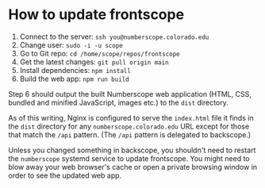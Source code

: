 # How to update frontscope

1. Connect to the server: `ssh you@numberscope.colorado.edu`
2. Change user: `sudo -i -u scope`
3. Go to Git repo: `cd /home/scope/repos/frontscope`
4. Get the latest changes: `git pull origin main`
5. Install dependencies: `npm install`
6. Build the web app: `npm run build`

Step 6 should output the built Numberscope web application (HTML, CSS,
bundled and minified JavaScript, images etc.) to the `dist` directory.

As of this writing, Nginx is configured to serve the `index.html` file
it finds in the `dist` directory for any `numberscope.colorado.edu` URL
except for those that match the `/api` pattern. (The `/api` pattern is
delegated to backscope.)

Unless you changed something in backscope, you shouldn't need to
restart the `numberscope` systemd service to update frontscope. You
might need to blow away your web browser's cache or open a private
browsing window in order to see the updated web app.